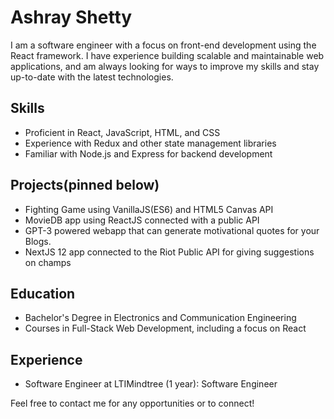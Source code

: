 # Ashray Shetty

I am a software engineer with a focus on front-end development using the React framework. I have experience building scalable and maintainable web applications, and am always looking for ways to improve my skills and stay up-to-date with the latest technologies.

## Skills
* Proficient in React, JavaScript, HTML, and CSS
* Experience with Redux and other state management libraries
* Familiar with Node.js and Express for backend development

## Projects(pinned below)
* Fighting Game using VanillaJS(ES6) and HTML5 Canvas API
* MovieDB app using ReactJS connected with a public API
* GPT-3 powered webapp that can generate motivational quotes for your Blogs.
* NextJS 12 app connected to the Riot Public API for giving suggestions on champs

## Education
* Bachelor's Degree in Electronics and Communication Engineering
* Courses in Full-Stack Web Development, including a focus on React

## Experience
* Software Engineer at LTIMindtree (1 year): Software Engineer

Feel free to contact me for any opportunities or to connect!
